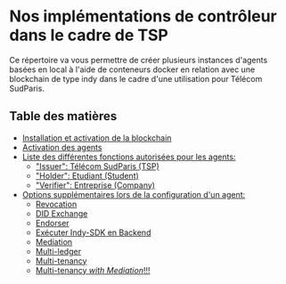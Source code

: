 # Nos implémentations de contrôleur dans le cadre de TSP

Ce répertoire va vous permettre de créer plusieurs instances d'agents basées en local à l'aide de conteneurs docker en relation avec une blockchain de type indy dans le cadre d'une utilisation pour Télécom SudParis.

## Table des matières

- [Installation et activation de la blockchain](#installation-et-activation-de-la-blockchain)
- [Activation des agents](#activation-des-agents)
- [Liste des différentes fonctions autorisées pour les agents:](#liste-des-différentes-fonctions-autorisées-pour-les-agents)
  - ["Issuer": Télécom SudParis (TSP)](#issuer:-télécom-sudparis-(TSP))
  - ["Holder": Etudiant (Student)](#holder:-étudiant-(Student))
  - ["Verifier": Entreprise (Company)](#verifier:-entreprise-(Company))
- [Options supplémentaires lors de la configuration d'un agent:](#options-supplémentaires-lors-de-la-configuration-d-un-agent)
  - [Revocation](#revocation)
  - [DID Exchange](#did-exchange)
  - [Endorser](#endorser)
  - [Exécuter Indy-SDK en Backend](#executer-indy-sdk-en-backend)
  - [Mediation](#mediation)
  - [Multi-ledger](#multi-ledger)
  - [Multi-tenancy](#multi-tenancy)
  - [Multi-tenancy *with Mediation*!!!](#multi-tenancy-with-mediation)
